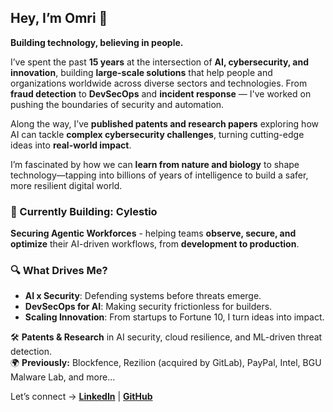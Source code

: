 ## Hey, I’m Omri 👋  

**Building technology, believing in people.**  

I’ve spent the past **15 years** at the intersection of **AI, cybersecurity, and innovation**, building **large-scale solutions** that help people and organizations worldwide across diverse sectors and technologies. From **fraud detection** to **DevSecOps** and **incident response** — I've worked on pushing the boundaries of security and automation.  

Along the way, I’ve **published patents and research papers** exploring how AI can tackle **complex cybersecurity challenges**, turning cutting-edge ideas into **real-world impact**.  

I’m fascinated by how we can **learn from nature and biology** to shape technology—tapping into billions of years of intelligence to build a safer, more resilient digital world.  


### 🚀 Currently Building: **Cylestio**  
**Securing Agentic Workforces** - helping teams **observe, secure, and optimize** their AI-driven workflows, from **development to production**.  


### 🔍 What Drives Me?  
- **AI x Security**: Defending systems before threats emerge.  
- **DevSecOps for AI**: Making security frictionless for builders.  
- **Scaling Innovation**: From startups to Fortune 10, I turn ideas into impact.  

🛠️ **Patents & Research** in AI security, cloud resilience, and ML-driven threat detection.  
🌍 **Previously:** Blockfence, Rezilion (acquired by GitLab), PayPal, Intel, BGU Malware Lab, and more...


Let’s connect → [**LinkedIn**](https://www.linkedin.com/in/omrilahav/) | [**GitHub**](https://github.com/omrilahav)  
